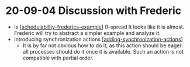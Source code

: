 # 20-09-04 Discussion with Frederic
* Is  [[schedulability-frederics-example]] 0-spread
  It looks like it is almost. Frederic will try to abstract a simpler example
  and analyze it.
* Introducing synchronization actions [[adding-synchronization-actions]]
  * It is by far not obvious how to do it, as this action should be eager: all
    processes should do it once it is available. Such an action is not
    compatible with partial order. 


[//begin]: # "Autogenerated link references for markdown compatibility"
[schedulability-frederics-example]: schedulability-frederics-example "Schedulability: Frederics example"
[adding-synchronization-actions]: adding-synchronization-actions "Adding synchronization actions"
[//end]: # "Autogenerated link references"